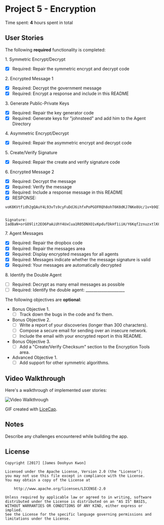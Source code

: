# Project 5 - Encryption

Time spent: **4** hours spent in total

## User Stories

The following **required** functionality is completed:

1\. Symmetric Encrypt/Decrypt
  * [X]  Required: Repair the symmetric encrypt and decrypt code

2\. Encrypted Message 1
  * [X]  Required: Decrypt the government message
  * [X]  Required: Encrypt a response and include in this README

3\. Generate Public-Private Keys
  * [X]  Required: Repair the key generator code
  * [X]  Required: Generate keys for "johnsteed" and add him to the Agent Directory

4\. Asymmetric Encrypt/Decrypt
  * [X]  Required: Repair the asymmetric encrypt and decrypt code

5\. Create/Verify Signature
  * [X]  Required: Repair the create and verify signature code
  
6\. Encrypted Message 2
  * [X]  Required: Decrypt the message
  * [X]  Required: Verify the message
  * [X]  Required: Include a response message in this README
  * [X] RESPONSE:
  ```
  voK8KVtfidh2gQAuY4L93vTs9cyFuDdJ6ihfxPoPGOFRQh8ohT6K0dKJ7NKe8Uc/1v+b9Q7uWlK6XZyTaV3KND8ORlTBCMsvXSHH9PNQcmdthRoktQDZaP/kqEk1aEjD55EYXxjt07q4EMnSpeV6iknVznniY+yT/U8fqszXMDpBL/BH8QhuSL11DtrjxngATGJNqWmUA7y2/dnS0vIizh9o5hTq1TBNhnnp1bITM0lFihMoRGkOKhWAxRt5s6wu3sx4KM0RKw6c9XJhda4tvfAWV5V3HgW60hMVu6O3lsm/iarqd4rSztsPcC8umQhKz00DuvpxRdLb+yS67YOuTA==
  
  
  Signature:
  IadBaN+orGO9lit2EO6PaAiUhY4UxCua1R05DNXO1vKpdufDkHf1iiH/Y6Kqf2znuzxtlKCXRcWIICMWpSWRw45f0aNHtcdPBuUKgV81j2rS42pjdUNW9pqpT1vsIcMHazaqC0mb8P4HCPr2ghPiRUJUyuOB0Zt6+FsnNknEnZjFnbKn1Rc6KvJcpFaWnTJ31VHvIwBO1IJPgMQvxDVoIAiRG4KBMJVaKGokBo7t8bFnoWrmCHab2ZJO2FL7HnJ65cy8nnfl4FUAmADPqh+4uylEbE0nMdGncrIKBIrATXvlkM4gkTShdJIKOa564dxwD+0NTq4jbzuovyBoeae57Q==
  ```

7\. Agent Messages
  * [X]  Required: Repair the dropbox code
  * [X]  Required: Repair the messages area
  * [X]  Required: Display encrypted messages for all agents
  * [X]  Required: Messages indicate whether the message signature is valid
  * [X]  Required: Your messages are automatically decrypted

8\. Identify the Double Agent
  * [ ]  Required: Decrypt as many email messages as possible
  * [ ]  Required: Identify the double agent: ____________________

The following objectives are **optional**:

* Bonus Objective 1\.
  * [ ]  Track down the bugs in the code and fix them.

* Bonus Objective 2\.
  * [ ]  Write a report of your discoveries (longer than 300 characters).
  * [ ]  Compose a secure email for sending over an insecure network.
  * [ ]  Include the email with your encrypted report in this README.

* Bonus Objective 3\.
  * [ ]  Add a "Create/Verify Checksum" section to the Encryption Tools area.

* Advanced Objective 1\.
  * [ ]  Add support for other symmetric algorithms.

## Video Walkthrough

Here's a walkthrough of implemented user stories:

<img src='http://i.imgur.com/link/to/your/gif/file.gif' title='Video Walkthrough' width='' alt='Video Walkthrough' />

GIF created with [LiceCap](http://www.cockos.com/licecap/).

## Notes

Describe any challenges encountered while building the app.

## License

    Copyright [2017] [James Doohyun Kwon]

    Licensed under the Apache License, Version 2.0 (the "License");
    you may not use this file except in compliance with the License.
    You may obtain a copy of the License at

        http://www.apache.org/licenses/LICENSE-2.0

    Unless required by applicable law or agreed to in writing, software
    distributed under the License is distributed on an "AS IS" BASIS,
    WITHOUT WARRANTIES OR CONDITIONS OF ANY KIND, either express or implied.
    See the License for the specific language governing permissions and
    limitations under the License.
